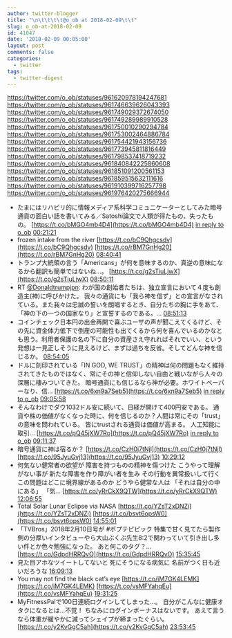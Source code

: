 ```yaml
---
author: twitter-blogger
title: "\n\t\t\t\t@o_ob at 2018-02-09\t\t"
slug: o_ob-at-2018-02-09
id: 41047
date: '2018-02-09 00:05:00'
layout: post
comments: false
categories:
  - twitter
tags:
  - twitter-digest
---
```


https://twitter.com/o_ob/statuses/961620978194247681 https://twitter.com/o_ob/statuses/961746639626043393 https://twitter.com/o_ob/statuses/961749029372674050 https://twitter.com/o_ob/statuses/961749289989910528 https://twitter.com/o_ob/statuses/961750010290294784 https://twitter.com/o_ob/statuses/961753002464886784 https://twitter.com/o_ob/statuses/961754421943156736 https://twitter.com/o_ob/statuses/961773945811816449 https://twitter.com/o_ob/statuses/961798537418719232 https://twitter.com/o_ob/statuses/961840842225860608 https://twitter.com/o_ob/statuses/961851091200561153 https://twitter.com/o_ob/statuses/961859515632111616 https://twitter.com/o_ob/statuses/961910399716257798 https://twitter.com/o_ob/statuses/961976420275666944  

*   たまにはリハビリ的に情報メディア系科学コミュニケーターとしてみた暗号通貨の面白い話を書いてみる／Satoshi論文で人類が得たもの、失ったもの。 [https://t.co/bMGO4mb4D4](https://t.co/bMGO4mb4D4) [in reply to o_ob](https://twitter.com/o_ob/statuses/950305857174061056) [00:21:21](https://twitter.com/o_ob/statuses/961620978194247681)
*   frozen intake from the river [https://t.co/bC9Qhgcsdv](https://t.co/bC9Qhgcsdv) [https://t.co/rBM7GnHg20](https://t.co/rBM7GnHg20) [08:40:41](https://twitter.com/o_ob/statuses/961746639626043393)
*   トランプ大統領の言う「Americans」が何を意味するのか、真逆の意味になるから翻訳も簡単ではないね…。 [https://t.co/g2sTiuLjwX](https://t.co/g2sTiuLjwX) [08:50:11](https://twitter.com/o_ob/statuses/961749029372674050)
*   RT [@Donaldtrumpjpn](https://twitter.com/Donaldtrumpjpn): わが国の創始者たちは、独立宣言において４度も創造主(神)に呼びかけた。 我々の通貨にも「我ら神を信ず」との宣言がなされている。また我々は忠誠の誓いを朗唱するとき、自分たちの胸に手をあて、「神の下の一つの国家なり」と宣誓するのである。… [08:51:13](https://twitter.com/o_ob/statuses/961749289989910528)
*   コインチェック日本円の出金再開で喜ぶユーザの声が聞こえてくるけど、その先に資金体力低下で倒産の可能性も出てくるから何を喜んでいるのかなとも思う。利用者保護の名の下に自分の資産さえ守れればそれでいい、という発想は一見正しそうに見えるけど、まずは過ちを反省。そしてどんな神を信じるか。 [08:54:05](https://twitter.com/o_ob/statuses/961750010290294784)
*   ドルに刻印されている「IN GOD, WE TRUST」の精神は何の問題もなく維持されてきたものではなく、常にその神と信仰しない自由と戦いながら人々の深層に棲みついてきた。 暗号通貨にも信じるなら神が必要。ホワイトペーパーなり、信… [https://t.co/6xn9a7Seb5](https://t.co/6xn9a7Seb5) [in reply to o_ob](https://twitter.com/o_ob/statuses/961750010290294784) [09:05:58](https://twitter.com/o_ob/statuses/961753002464886784)
*   そんなわけでダウ1032ドル安に続いて、日経が開けて400円安である。 通貨や株の価値がなくなった時に、何を信じるのか？人間は常にその「trust」の意味を問われている。 皆にtrustされる通貨は価値が高まる。 人工知能に取引… [https://t.co/pQ45jXW7Ro](https://t.co/pQ45jXW7Ro) [in reply to o_ob](https://twitter.com/o_ob/statuses/961753002464886784) [09:11:37](https://twitter.com/o_ob/statuses/961754421943156736)
*   暗号通貨に神は宿るか？ [https://t.co/CzH0j7tNjl](https://t.co/CzH0j7tNjl) [https://t.co/95JyuGvj13](https://t.co/95JyuGvj13) [10:29:12](https://twitter.com/o_ob/statuses/961773945811816449)
*   何気ない健常者の欲望が 障害を持つものの精神を傷つけた こうやって理解がない事が 新たな障害を作り障がい者を生み その行動を異常扱いして行く この問題はどこに境界線があるのか どうやら健常な人は 「それは自分の中にある」 「気… [https://t.co/yRrCkX9QTW](https://t.co/yRrCkX9QTW) [12:06:55](https://twitter.com/o_ob/statuses/961798537418719232)
*   Total Solar Lunar Eclipse via NASA [https://t.co/YZsT2xDNZi](https://t.co/YZsT2xDNZi) [https://t.co/bsvt6opsW0](https://t.co/bsvt6opsW0) [14:55:01](https://twitter.com/o_ob/statuses/961840842225860608)
*   「TVBros」2018年2月10日号が #ポプテピピック 特集で甘く見てたら製作側の分厚いインタビューやら大山ぶくぶ先生8:2で関わっていて引き出し多い件とか色々勉強になった。 あと何このタグ？… [https://t.co/GdpdHRRQvO](https://t.co/GdpdHRRQvO) [15:35:45](https://twitter.com/o_ob/statuses/961851091200561153)
*   見た目アホなツイートしてないと 死にそうになる病気に 名前がつく日も近いだろうな [16:09:13](https://twitter.com/o_ob/statuses/961859515632111616)
*   You may not find the black cat’s eye [https://t.co/iM7GK4LEMK](https://t.co/iM7GK4LEMK) [https://t.co/vsMFYahqEu](https://t.co/vsMFYahqEu) [19:31:25](https://twitter.com/o_ob/statuses/961910399716257798)
*   MyFitnessPalで100日連続ログインしてしまった...。 自分がこんなに健康オタクになるとは...不覚！ ちなみにログインボーナスはないです。 あえて言うなら体重が緩やかに減ってシェイプが締まったぐらい。 [https://t.co/y2KvGgC5ah](https://t.co/y2KvGgC5ah) [23:53:45](https://twitter.com/o_ob/statuses/961976420275666944)